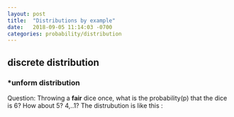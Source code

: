 ```yaml
---
layout: post
title:  "Distributions by example"
date:   2018-09-05 11:14:03 -0700
categories: probability/distribution
---
```

## **discrete distribution**
### *unform distribution
Question: Throwing a __fair__ dice once, what is the probability(p) that the dice is 6? How about 5? 4,..1?
The distrubution is like this :



